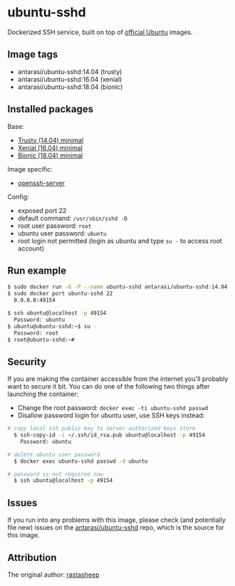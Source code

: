 # ubuntu-sshd

Dockerized SSH service, built on top of [official Ubuntu](https://registry.hub.docker.com/_/ubuntu/) images.

## Image tags

- antarasi/ubuntu-sshd:14.04 (trusty)
- antarasi/ubuntu-sshd:16.04 (xenial)
- antarasi/ubuntu-sshd:18.04 (bionic)

## Installed packages

Base:

- [Trusty (14.04) minimal](http://packages.ubuntu.com/trusty/ubuntu-minimal)
- [Xenial (16.04) minimal](http://packages.ubuntu.com/xenial/ubuntu-minimal)
- [Bionic (18.04) minimal](http://packages.ubuntu.com/bionic/ubuntu-minimal)

Image specific:
- [openssh-server](https://help.ubuntu.com/community/SSH/OpenSSH/Configuring)

Config:

  - exposed port 22
  - default command: `/usr/sbin/sshd -D`
  - root user password: `root`
  - ubuntu user password: `ubuntu`
  - root login not permitted (login as ubuntu and type `su -` to access root account)

## Run example

```bash
$ sudo docker run -d -P --name ubuntu-sshd antarasi/ubuntu-sshd:14.04
$ sudo docker port ubuntu-sshd 22
  0.0.0.0:49154

$ ssh ubuntu@localhost -p 49154
  Password: ubuntu
$ ubuntu@ubuntu-sshd:~$ su -
  Password: root
$ root@ubuntu-sshd:~#
```

## Security

If you are making the container accessible from the internet you'll probably want to secure it bit.
You can do one of the following two things after launching the container:

- Change the root password: `docker exec -ti ubuntu-sshd passwd`
- Disallow password login for ubuntu user, use SSH keys instead:

```bash
# copy local ssh public key to server authorized keys store
  $ ssh-copy-id -i ~/.ssh/id_rsa.pub ubuntu@localhost -p 49154
    Password: ubuntu

# delete ubuntu user password
  $ docker exec ubuntu-sshd passwd -d ubuntu

# password is not required now
  $ ssh ubuntu@localhost -p 49154
```

## Issues

If you run into any problems with this image, please check (and potentially file new) issues on the [antarasi/ubuntu-sshd](https://github.com/antarasi/ubuntu-sshd/issues) repo, which is the source for this image.

## Attribution

The original author: [rastasheep](https://github.com/rastasheep/ubuntu-sshd)
